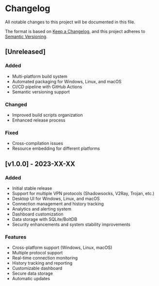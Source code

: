 # Changelog

All notable changes to this project will be documented in this file.

The format is based on [Keep a Changelog](https://keepachangelog.com/en/1.0.0/),
and this project adheres to [Semantic Versioning](https://semver.org/spec/v2.0.0.html).

## [Unreleased]

### Added
- Multi-platform build system
- Automated packaging for Windows, Linux, and macOS
- CI/CD pipeline with GitHub Actions
- Semantic versioning support

### Changed
- Improved build scripts organization
- Enhanced release process

### Fixed
- Cross-compilation issues
- Resource embedding for different platforms

## [v1.0.0] - 2023-XX-XX

### Added
- Initial stable release
- Support for multiple VPN protocols (Shadowsocks, V2Ray, Trojan, etc.)
- Desktop UI for Windows, Linux, and macOS
- Connection management and history tracking
- Analytics and alerting system
- Dashboard customization
- Data storage with SQLite/BoltDB
- Security enhancements and system stability improvements

### Features
- Cross-platform support (Windows, Linux, macOS)
- Multiple protocol support
- Real-time connection monitoring
- History tracking and reporting
- Customizable dashboard
- Secure data storage
- Automatic updates